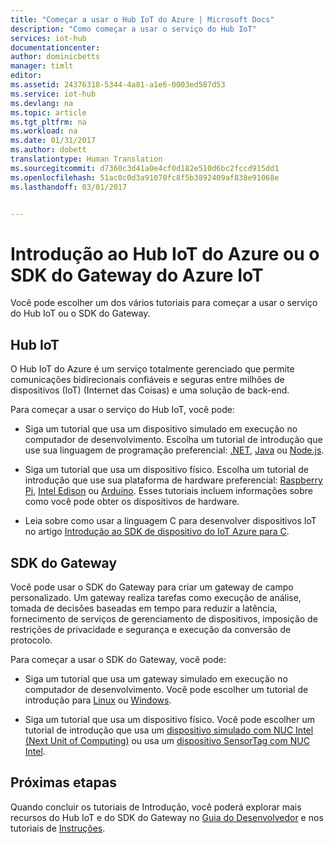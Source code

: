```yaml
---
title: "Começar a usar o Hub IoT do Azure | Microsoft Docs"
description: "Como começar a usar o serviço do Hub IoT"
services: iot-hub
documentationcenter: 
author: dominicbetts
manager: timlt
editor: 
ms.assetid: 24376318-5344-4a81-a1e6-0003ed587d53
ms.service: iot-hub
ms.devlang: na
ms.topic: article
ms.tgt_pltfrm: na
ms.workload: na
ms.date: 01/31/2017
ms.author: dobett
translationtype: Human Translation
ms.sourcegitcommit: d7360c3d41a0e4cf0d182e510d6bc2fccd915dd1
ms.openlocfilehash: 51ac0c0d3a91070fc8f5b3892409af838e91068e
ms.lasthandoff: 03/01/2017


---
```

# <a name="get-started-with-azure-iot-hub-or-azure-iot-gateway-sdk"></a>Introdução ao Hub IoT do Azure ou o SDK do Gateway do Azure IoT

Você pode escolher um dos vários tutoriais para começar a usar o serviço do Hub IoT ou o SDK do Gateway.

## <a name="iot-hub"></a>Hub IoT

O Hub IoT do Azure é um serviço totalmente gerenciado que permite comunicações bidirecionais confiáveis e seguras entre milhões de dispositivos (IoT) (Internet das Coisas) e uma solução de back-end.

Para começar a usar o serviço do Hub IoT, você pode:

- Siga um tutorial que usa um dispositivo simulado em execução no computador de desenvolvimento. Escolha um tutorial de introdução que use sua linguagem de programação preferencial: [.NET][lnk-dotnet], [Java][lnk-java] ou [Node.js][lnk-nodejs].

- Siga um tutorial que usa um dispositivo físico. Escolha um tutorial de introdução que use sua plataforma de hardware preferencial: [Raspberry Pi][lnk-rasp-pi], [Intel Edison][lnk-edison] ou [Arduino][lnk-arduino]. Esses tutoriais incluem informações sobre como você pode obter os dispositivos de hardware.

- Leia sobre como usar a linguagem C para desenvolver dispositivos IoT no artigo [Introdução ao SDK de dispositivo do IoT Azure para C][lnk-c-intro].

## <a name="gateway-sdk"></a>SDK do Gateway

Você pode usar o SDK do Gateway para criar um gateway de campo personalizado. Um gateway realiza tarefas como execução de análise, tomada de decisões baseadas em tempo para reduzir a latência, fornecimento de serviços de gerenciamento de dispositivos, imposição de restrições de privacidade e segurança e execução da conversão de protocolo.

Para começar a usar o SDK do Gateway, você pode:

- Siga um tutorial que usa um gateway simulado em execução no computador de desenvolvimento. Você pode escolher um tutorial de introdução para [Linux][lnk-linux] ou [Windows][lnk-windows].

- Siga um tutorial que usa um dispositivo físico. Você pode escolher um tutorial de introdução que usa um [dispositivo simulado com NUC Intel (Next Unit of Computing)][lnk-gateway-sim] ou usa um [dispositivo SensorTag com NUC Intel][lnk-gateway-tag].

## <a name="next-steps"></a>Próximas etapas

Quando concluir os tutoriais de Introdução, você poderá explorar mais recursos do Hub IoT e do SDK do Gateway no [Guia do Desenvolvedor][lnk-devguide] e nos tutoriais de [Instruções][lnk-howto].

[lnk-dotnet]: ./iot-hub-csharp-csharp-getstarted.md
[lnk-java]: ./iot-hub-java-java-getstarted.md
[lnk-nodejs]: ./iot-hub-node-node-getstarted.md
[lnk-c-intro]: ./iot-hub-device-sdk-c-intro.md
[lnk-rasp-pi]: ./iot-hub-raspberry-pi-kit-node-get-started.md
[lnk-edison]: ./iot-hub-intel-edison-kit-node-get-started.md
[lnk-arduino]: ./iot-hub-adafruit-feather-m0-wifi-kit-arduino-get-started.md
[lnk-linux]: ./iot-hub-linux-gateway-sdk-get-started.md
[lnk-windows]: ./iot-hub-windows-gateway-sdk-get-started.md
[lnk-gateway-sim]: ./iot-hub-gateway-kit-c-sim-get-started.md
[lnk-gateway-tag]: ./iot-hub-gateway-kit-c-get-started.md
[lnk-devguide]: ./iot-hub-devguide.md
[lnk-howto]: ./iot-hub-how-to.md

